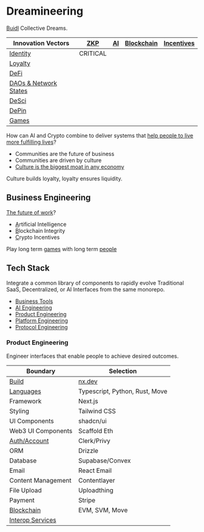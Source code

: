 # Dreamineering

[Buidl](https://mm.dreamineering.com/docs/buidl) Collective Dreams.

| Innovation Vectors | [ZKP](https://mm.dreamineering.com/docs/engineering/blockchain-architecture/blockchain-concepts/cryptography/zero-knowledge) | [AI](https://mm.dreamineering.com/docs/ai)  | [Blockchain](https://mm.dreamineering.com/docs/crypto/web3-principles) | [Incentives](https://mm.dreamineering.com/docs/crypto) |
| --------- | --- | --- | ---------- | ---------- |
| [Identity](https://mm.dreamineering.com/docs/crypto/web3-principles/web3-principle-identity)  | CRITICAL    |     |            |            |
| [Loyalty](https://mm.dreamineering.com/docs/business/cost-centres/value-exchange/marketing/)  |     |     |            |            |
| [DeFi](https://mm.dreamineering.com/docs/crypto/investing/crypto-assets/)      |     |     |            |            |
| [DAOs & Network States](https://mm.dreamineering.com/docs/people/networks/network-states/)      |     |     |            |            |
| [DeSci](https://mm.dreamineering.com/docs/engineering/science/#desci)     |     |     |            |            |
| [DePin](https://mm.dreamineering.com/docs/engineering/depin-engineering/)     |     |     |            |            |
| [Games](https://mm.dreamineering.com/docs/games)     |     |     |            |            |

How can AI and Crypto combine to deliver systems that [help people to live more fulfilling lives](https://mm.dreamineering.com/docs/people/fulfillment/)?

- Communities are the future of business 
- Communities are driven by culture
- [Culture is the biggest moat in any economy](https://mm.dreamineering.com/docs/decisions/value-system/intangibles/value-memes/)

Culture builds loyalty, loyalty ensures liquidity.

## Business Engineering

[The future of work](https://mm.dreamineering.com/docs/work/)?

- [A](https://mm.dreamineering.com/docs/ai)rtificial Intelligence
- [B](https://mm.dreamineering.com/docs/engineering/blockchain-engineering/)lockchain Integrity
- [C](https://mm.dreamineering.com/docs/crypto)rypto Incentives

Play long term [games](https://mm.dreamineering.com/docs/games/) with long term [people](https://mm.dreamineering.com/docs/people)

## Tech Stack

Integrate a common library of components to rapidly evolve Traditional SaaS, Decentralized, or AI Interfaces from the same monorepo.

- [Business Tools](https://mm.dreamineering.com/docs/business/business-software/)
- [AI Engineering](https://mm.dreamineering.com/docs/ai)
- [Product Engineering](https://mm.dreamineering.com/docs/engineering/software-stack/products/)
- [Platform Engineering](https://mm.dreamineering.com/docs/engineering/software-stack/platform/)
- [Protocol Engineering](https://mm.dreamineering.com/docs/engineering/software-stack/onchain-protocols/)

### Product Engineering

Engineer interfaces that enable people to achieve desired outcomes.

| Boundary | Selection |
|---|--|
| [Build](https://mm.dreamineering.com/docs/engineering/software-stack/developer-tools/monorepo-build-tools/) |[nx.dev](https://nx.dev/concepts/mental-model) |
| [Languages](https://mm.dreamineering.com/docs/work/engineering-roles/capability-coder/software-languages/) | Typescript, Python, Rust, Move  |
| Framework | Next.js |
| Styling | Tailwind CSS |
| UI Components | shadcn/ui |
| Web3 UI Components | Scaffold Eth |
| [Auth/Account](https://mm.dreamineering.com/docs/engineering/software-stack/platform/identity-security/) | Clerk/Privy |
| ORM | Drizzle |
| Database | Supabase/Convex |
| Email | React Email |
| Content Management | Contentlayer |
| File Upload | Uploadthing |
| Payment | Stripe |
| [Blockchain](https://mm.dreamineering.com/docs/engineering/software-stack/onchain-protocols/blockchain-stack-decisions/) | EVM, SVM, Move |
| [Interop Services](https://mm.dreamineering.com/docs/crypto/investing/crypto-assets/tokens-interop-services/) |  |



